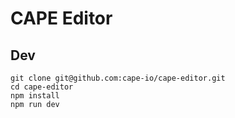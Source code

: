 # CAPE Editor

## Dev

```
git clone git@github.com:cape-io/cape-editor.git
cd cape-editor
npm install
npm run dev
```
